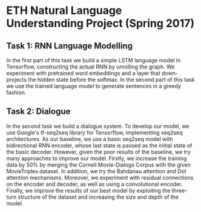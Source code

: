 # ETH Natural Language Understanding Project (Spring 2017)
## Task 1: RNN Language Modelling
In the first part of this task we build a simple LSTM language model in Tensorflow, constructing the actual RNN by unrolling the graph. We experiment with pretrained word embeddings and a layer that down-projects the hidden state before the softmax.
In the second part of this task we use the trained language model to generate sentences in a greedy fashion.

## Task 2: Dialogue
In the second task we build a dialogue system. To develop our model, we use Google's tf-seq2seq
library for Tensorflow, implementing seq2seq architectures.
As our baseline, we use a basic seq2seq model with bidirectional RNN encoder, whose last state is passed as the initial state of the basic decoder. However, given the poor results of the baseline, we try many approaches to improve our model.
Firstly, we increase the training data by 50% by merging the Cornell Movie-Dialogs Corpus with the given MovieTriples dataset. In addition, we try the Bahdanau attention and Dot attention mechanisms. Moreover, we experiment with residual connections on the encoder and decoder, as well as using a convolutional encoder. Finally, we improve the results of our best model by exploiting the three-turn structure of the dataset and increasing the size and depth of the model.
